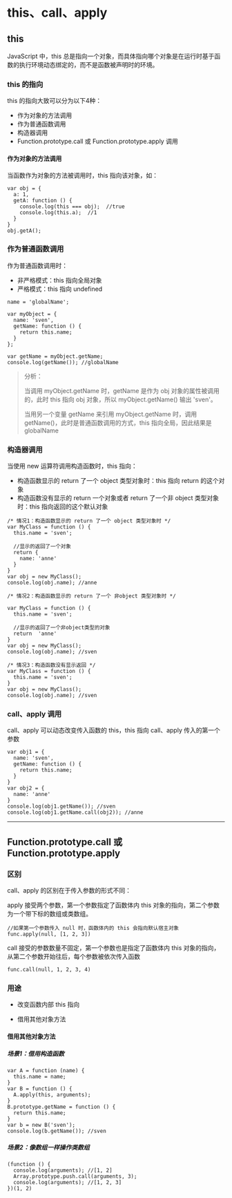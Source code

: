 # this、call、apply

## this

JavaScript 中，this 总是指向一个对象，而具体指向哪个对象是在运行时基于函数的执行环境动态绑定的，而不是函数被声明时的环境。

### this 的指向

this 的指向大致可以分为以下4种：

- 作为对象的方法调用
- 作为普通函数调用
- 构造器调用
- Function.prototype.call 或 Function.prototype.apply 调用

#### 作为对象的方法调用

当函数作为对象的方法被调用时，this 指向该对象，如：

```
var obj = {
  a: 1,
  getA: function () {
    console.log(this === obj);  //true
    console.log(this.a);  //1
  }
}
obj.getA();

```
### 作为普通函数调用

作为普通函数调用时：

- 非严格模式：this 指向全局对象
- 严格模式：this 指向 undefined

```
name = 'globalName';

var myObject = {
  name: 'sven',
  getName: function () {
    return this.name;
  }
};

var getName = myObject.getName;
console.log(getName()); //globalName
```

> 分析：
>
> 当调用 myObject.getName 时，getName 是作为 obj 对象的属性被调用的，此时 this 指向 obj 对象，所以 myObject.getName() 输出 'sven'。
>
>当用另一个变量 getName 来引用 myObject.getName 时，调用 getName()，此时是普通函数调用的方式，this 指向全局，因此结果是 globalName

### 构造器调用

当使用 new 运算符调用构造函数时，this 指向：

- 构造函数显示的 return 了一个 object 类型对象时：this 指向 return 的这个对象
- 构造函数没有显示的 return 一个对象或者 return 了一个非 object 类型对象时：this 指向返回的这个默认对象

```
/* 情况1：构造函数显示的 return 了一个 object 类型对象时 */
var MyClass = function () {
  this.name = 'sven';

  //显示的返回了一个对象
  return {
    name: 'anne'
  }
}
var obj = new MyClass();
console.log(obj.name); //anne

/* 情况2：构造函数显示的 return 了一个 非object 类型对象时 */

var MyClass = function () {
  this.name = 'sven';

  //显示的返回了一个非object类型的对象
  return  'anne'
}
var obj = new MyClass();
console.log(obj.name); //sven

/* 情况3：构造函数没有显示返回 */
var MyClass = function () {
  this.name = 'sven';
}
var obj = new MyClass();
console.log(obj.name); //sven
```

### call、apply 调用

call、apply 可以动态改变传入函数的 this，this 指向 call、apply 传入的第一个参数

```
var obj1 = {
  name: 'sven',
  getName: function () {
    return this.name;
  }
}
var obj2 = {
  name: 'anne'
}
console.log(obj1.getName()); //sven
console.log(obj1.getName.call(obj2)); //anne
```

-----------------------------

## Function.prototype.call 或 Function.prototype.apply

### 区别

call、apply 的区别在于传入参数的形式不同：

apply 接受两个参数，第一个参数指定了函数体内 this 对象的指向，第二个参数为一个带下标的数组或类数组。

```
//如果第一个参数传入 null 时，函数体内的 this 会指向默认宿主对象
func.apply(null, [1, 2, 3])
```

call 接受的参数数量不固定，第一个参数也是指定了函数体内 this 对象的指向，从第二个参数开始往后，每个参数被依次传入函数

```
func.call(null, 1, 2, 3, 4)
```

### 用途

- 改变函数内部 this 指向

- 借用其他对象方法

#### 借用其他对象方法

##### 场景1：借用构造函数

```
var A = function (name) {
  this.name = name;
}
var B = function () {
  A.apply(this, arguments);
}
B.prototype.getName = function () {
  return this.name;
}
var b = new B('sven');
console.log(b.getName()); //sven
```

##### 场景2：像数组一样操作类数组

```
(function () {
  console.log(arguments); //[1, 2]
  Array.prototype.push.call(arguments, 3);
  console.log(arguments); //[1, 2, 3]
})(1, 2)
```
